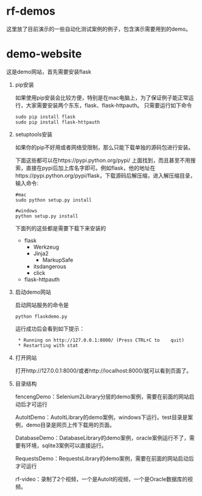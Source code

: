 # rf-demos
这里放了目前演示的一些自动化测试案例的例子，包含演示需要用到的demo。

# demo-website
这是demo网站，首先需要安装flask

1. pip安装

    如果使用pip安装会比较方便，特别是在mac电脑上，为了保证例子能正常运行，大家需要安装两个东东，flask、flask-httpauth。
只需要运行如下命令

    ```
    sudo pip install flask
    sudo pip install flask-httpauth
    ```

2. setuptools安装
    如果你的pip不好用或者网络受限制，那么只能下载单独的源码包进行安装。        下面这些都可以在https://pypi.python.org/pypi/ 上面找到，而且甚至不用搜索，直接在pypi后加上库名字即可。例如flask，他的地址在https://pypi.python.org/pypi/flask，下载源码后解压缩，进入解压缩目录，输入命令:
    ```
    #mac
    sudo python setup.py install
    
    #windows    python setup.py install
    ```        下面列的这些都是需要下载下来安装的    * flask        * Werkzeug        * Jinja2            * MarkupSafe        * itsdangerous        * click    * flask-httpauth


3. 启动demo网站

    启动网站服务的命令是

    ```
    python flaskdemo.py
    ```

    运行成功后会看到如下提示：
    
    ```
     * Running on http://127.0.0.1:8000/ (Press CTRL+C to    quit)
     * Restarting with stat
     ```

4. 打开网站
     
    打开http://127.0.0.1:8000/或者http://localhost:8000/就可以看到页面了。

5. 目录结构
    
    fencengDemo：Selenium2Library分层的demo案例，需要在前面的网站启动后才可运行
    
    AutoItDemo：AutoItLibrary的demo案例，windows下运行。test目录是案例，demo目录是网页上传下载用的页面。
    
    DatabaseDemo：DatabaseLibrary的demo案例，oracle案例运行不了，需要有环境，sqlite3案例可以直接运行。
    
    RequestsDemo：RequestsLibrary的demo案例，需要在前面的网站启动后才可运行
    
    rf-video：录制了2个视频，一个是AutoIt的视频，一个是Oracle数据库的视频。